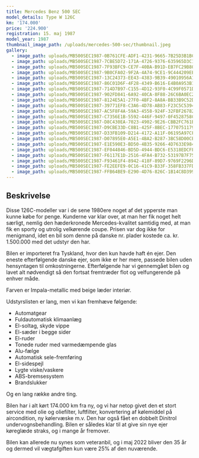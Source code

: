 ```yaml
---
title: Mercedes Benz 500 SEC
model_details: Type W 126C
km: '174.000'
price: '224.900'
registration: 15. maj 1987
model_year: 1987
thumbnail_image_path: /uploads/mercedes-500-sec/thumbnail.jpeg
gallery:
  - image_path: uploads/MB500SEC1987-0B761CFE-ADF1-4231-9665-7B25D3B1BCB3.jpeg
  - image_path: uploads/MB500SEC1987-7CBE5D72-171A-4726-9376-635965D3C186.jpeg
  - image_path: uploads/MB500SEC1987-7F93BFC9-CE7F-40BA-B91D-EB7FC29B808A.jpeg
  - image_path: uploads/MB500SEC1987-9B0CFA02-9F2A-4A74-9CE1-9C444209EEB3.jpeg
  - image_path: uploads/MB500SEC1987-13C24373-EE43-4383-9B39-49010956A130.jpeg
  - image_path: uploads/MB500SEC1987-86C01D6F-4F28-4349-B616-E4B0A953B182.jpeg
  - image_path: uploads/MB500SEC1987-714D7B97-C155-4D12-93F0-4C99F0571D73.jpeg
  - image_path: uploads/MB500SEC1987-902FD841-6A92-40CA-8F88-26C6BA0EC265.jpeg
  - image_path: uploads/MB500SEC1987-8124E5A1-27F0-4BF2-8A8A-BB33B9C52D68.jpeg
  - image_path: uploads/MB500SEC1987-39771EF8-C3A6-4D78-AB83-F23C5C53948E.jpeg
  - image_path: uploads/MB500SEC1987-AC5F8F4A-59A3-4558-924F-32FBF2678262.jpeg
  - image_path: uploads/MB500SEC1987-C7356E1B-5592-446F-9497-0F4528758C1E.jpeg
  - image_path: uploads/MB500SEC1987-D8C430EA-7023-4902-9E26-CBB2FC761B40.jpeg
  - image_path: uploads/MB500SEC1987-D9CBE33D-C8B1-425F-8BEC-177075117954.jpeg
  - image_path: uploads/MB500SEC1987-D33FB109-D214-4172-A11F-06195A97CF68.jpeg
  - image_path: uploads/MB500SEC1987-D07895E0-A5E1-4BA2-B287-3BC58D00CEDD.jpeg
  - image_path: uploads/MB500SEC1987-E1E590E3-BD50-4B35-9266-4D7633E984A0.jpeg
  - image_path: uploads/MB500SEC1987-EF044846-BD5D-4944-BDC6-E5318EDCFF6C.jpeg
  - image_path: uploads/MB500SEC1987-F6117E1D-2516-4FA4-B732-53197B7F75A9.jpeg
  - image_path: uploads/MB500SEC1987-F93461F4-8942-418F-89D7-9769F2296D6B.jpeg
  - image_path: uploads/MB500SEC1987-FE2EEFE9-0C16-41C9-B33F-358FB337FDC0.jpeg
  - image_path: uploads/MB500SEC1987-FFB64BE9-E290-4D76-826C-1B14C8D39957.jpeg 
---
```


## Beskrivelse

Disse 126C-modeller var i de sene 1980ere noget af det ypperste man kunne k&oslash;be for penge. Kunderne var klar over, at man her fik noget helt s&aelig;rligt, nemlig den h&aelig;derkronede Mercedes-kvalitet samtidig med, at man fik en sporty og utrolig velk&oslash;rende coupe. Prisen var dog ikke for menigmand, idet en bil som denne p&aring; danske nr. plader kostede ca. kr. 1.500.000 med det udstyr den har.

Bilen er importeret fra Tyskland, hvor den kun havde haft &eacute;n ejer. Den eneste efterf&oslash;lgende danske ejer, som ikke er her mere, passede bilen uden hensyntagen til omkostningerne. Efterf&oslash;lgende har vi gennemg&aring;et bilen og lavet alt n&oslash;dvendigt s&aring; den fortsat fremtr&aelig;der flot og velfungerende p&aring; enhver m&aring;de.

Farven er Impala-metallic med beige l&aelig;der interi&oslash;r.

Udstyrslisten er lang, men vi kan fremh&aelig;ve f&oslash;lgende:

* Automatgear
* Fuldautomatisk klimaanl&aelig;g
* El-soltag, skyde vippe
* El-s&aelig;der i begge sider
* El-ruder
* Tonede ruder med varmed&aelig;mpende glas
* Alu-f&aelig;lge
* Automatisk sele-fremf&oslash;ring
* El-sidespejl
* Lygte viske/vaskere
* ABS-bremsesystem
* Brandslukker

Og en lang r&aelig;kke andre ting.

Bilen har i alt k&oslash;rt 174.000 km fra ny, og vi har netop givet den et stort service med olie og oliefilter, luftfilter, konvertering af k&oslash;lemiddel p&aring; aircondition, ny k&oslash;lerv&aelig;ske m.v. Den har ogs&aring; f&aring;et en dobbelt Dinitrol undervognsbehandling. Bilen er s&aring;ledes klar til at give sin nye ejer k&oslash;regl&aelig;de straks, og i mange &aring;r fremover. &nbsp;

Bilen kan allerede nu synes som veteranbil, og i maj 2022 bliver den 35 &aring;r og dermed vil v&aelig;gtafgiften kun v&aelig;re 25% af den nuv&aelig;rende.&nbsp;